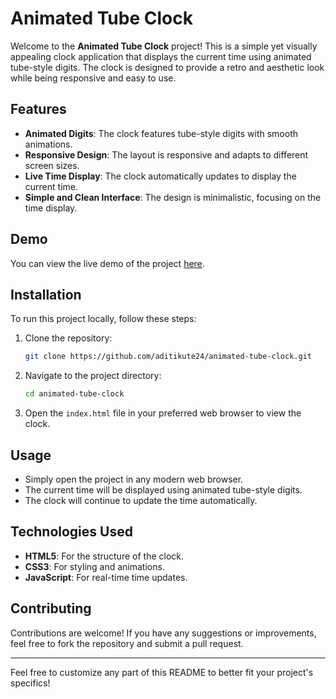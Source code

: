 

# Animated Tube Clock

Welcome to the **Animated Tube Clock** project! This is a simple yet visually appealing clock application that displays the current time using animated tube-style digits. The clock is designed to provide a retro and aesthetic look while being responsive and easy to use.

## Features

- **Animated Digits**: The clock features tube-style digits with smooth animations.
- **Responsive Design**: The layout is responsive and adapts to different screen sizes.
- **Live Time Display**: The clock automatically updates to display the current time.
- **Simple and Clean Interface**: The design is minimalistic, focusing on the time display.

## Demo

You can view the live demo of the project [here](https://aditikute24.github.io/animated-tube-clock/).

## Installation

To run this project locally, follow these steps:

1. Clone the repository:
    ```bash
    git clone https://github.com/aditikute24/animated-tube-clock.git
    ```
2. Navigate to the project directory:
    ```bash
    cd animated-tube-clock
    ```
3. Open the `index.html` file in your preferred web browser to view the clock.

## Usage

- Simply open the project in any modern web browser.
- The current time will be displayed using animated tube-style digits.
- The clock will continue to update the time automatically.

## Technologies Used

- **HTML5**: For the structure of the clock.
- **CSS3**: For styling and animations.
- **JavaScript**: For real-time time updates.

## Contributing

Contributions are welcome! If you have any suggestions or improvements, feel free to fork the repository and submit a pull request. 

---

Feel free to customize any part of this README to better fit your project's specifics!
